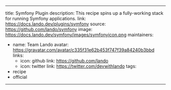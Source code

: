 
---
title: Symfony Plugin
description: This recipe spins up a fully-working stack for running Symfony applications.
link: https://docs.lando.dev/plugins/symfony
source: https://github.com/lando/symfony
image: https://docs.lando.dev/symfony/images/symfonyicon.png
maintainers:
  - name: Team Lando
    avatar: https://gravatar.com/avatar/c335f31e62b453f747f39a84240b3bbd
    links:
      - icon: github
        link: https://github.com/lando
      - icon: twitter
        link: https://twitter.com/devwithlando
tags:
  - recipe
  - official
---

